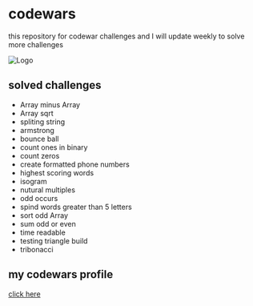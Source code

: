 
# codewars

this repository for codewar challenges and
 I will update weekly to solve more 
 challenges
 


![Logo](https://assets-global.website-files.com/62462834c60df92621c6b5be/62462c29f3165b55ea6255ea_light-text-logo-vertical.svg)


## solved challenges

- Array minus Array
- Array sqrt
- spliting string
- armstrong
- bounce ball
- count ones in binary
- count zeros
- create formatted phone numbers
- highest scoring words
- isogram
- nutural multiples
- odd occurs
- spind words greater than 5 letters
- sort odd Array
- sum odd or even
- time readable
- testing triangle build
- tribonacci


## my codewars  profile

[click here](https://www.codewars.com/users/mstafa_majid_saeed)

